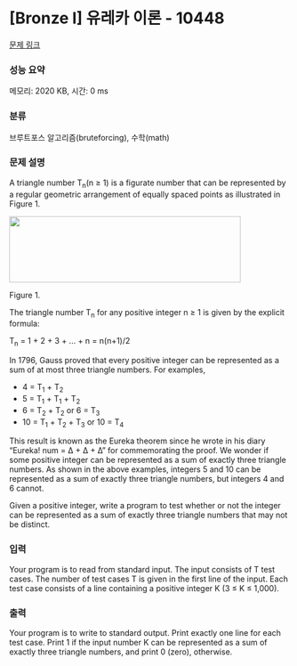 # [Bronze I] 유레카 이론 - 10448 

[문제 링크](https://www.acmicpc.net/problem/10448) 

### 성능 요약

메모리: 2020 KB, 시간: 0 ms

### 분류

브루트포스 알고리즘(bruteforcing), 수학(math)

### 문제 설명

<p>A triangle number T<sub>n</sub>(n ≥ 1) is a figurate number that can be represented by a regular geometric arrangement of equally spaced points as illustrated in Figure 1.</p>

<p><img alt="" src="https://www.acmicpc.net/upload/images2/eureka.png" style="height:119px; width:416px"></p>

<p>Figure 1.</p>

<p>The triangle number T<sub>n</sub> for any positive integer n ≥ 1 is given by the explicit formula:</p>

<p>T<sub>n</sub> = 1 + 2 + 3 + ... + n = n(n+1)/2</p>

<p>In 1796, Gauss proved that every positive integer can be represented as a sum of at most three triangle numbers. For examples,</p>

<ul>
	<li>4 = T<sub>1</sub> + T<sub>2</sub></li>
	<li>5 = T<sub>1</sub> + T<sub>1</sub> + T<sub>2</sub></li>
	<li>6 = T<sub>2</sub> + T<sub>2</sub> or 6 = T<sub>3</sub></li>
	<li>10 = T<sub>1</sub> + T<sub>2</sub> + T<sub>3</sub> or 10 = T<sub>4</sub></li>
</ul>

<p>This result is known as the Eureka theorem since he wrote in his diary “Eureka! num = Δ + Δ + Δ” for commemorating the proof. We wonder if some positive integer can be represented as a sum of exactly three triangle numbers. As shown in the above examples, integers 5 and 10 can be represented as a sum of exactly three triangle numbers, but integers 4 and 6 cannot.</p>

<p>Given a positive integer, write a program to test whether or not the integer can be represented as a sum of exactly three triangle numbers that may not be distinct.</p>

### 입력 

 <p>Your program is to read from standard input. The input consists of T test cases. The number of test cases T is given in the first line of the input. Each test case consists of a line containing a positive integer K (3 ≤ K ≤ 1,000).</p>

### 출력 

 <p>Your program is to write to standard output. Print exactly one line for each test case. Print 1 if the input number K can be represented as a sum of exactly three triangle numbers, and print 0 (zero), otherwise.</p>

